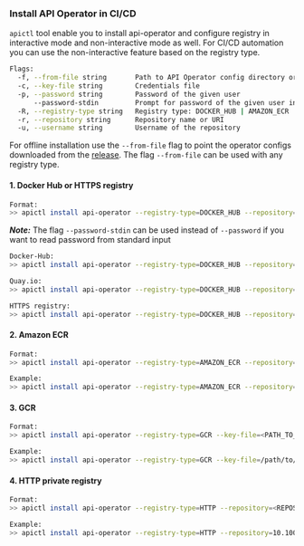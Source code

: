 ### Install API Operator in CI/CD

`apictl` tool enable you to install api-operator and configure registry in interactive mode and non-interactive mode as well. For CI/CD automation you can use the non-interactive feature based on the registry type.

```sh
Flags:
  -f, --from-file string       Path to API Operator config directory or file
  -c, --key-file string        Credentials file
  -p, --password string        Password of the given user
      --password-stdin         Prompt for password of the given user in the stdin
  -R, --registry-type string   Registry type: DOCKER_HUB | AMAZON_ECR | GCR | HTTP
  -r, --repository string      Repository name or URI
  -u, --username string        Username of the repository
```

For offline installation use the `--from-file` flag to point the operator configs downloaded from the [release](https://github.com/wso2/k8s-api-operator/releases). The flag `--from-file` can be used with any registry type.

#### 1. Docker Hub or HTTPS registry

```sh
Format:
>> apictl install api-operator --registry-type=DOCKER_HUB --repository=<REPOSITORY> --username=<USER_NAME> --password=<PASSWORD>
```
***Note:*** The flag `--password-stdin` can be used instead of `--password` if you want to read password from standard input

```sh
Docker-Hub:
>> apictl install api-operator --registry-type=DOCKER_HUB --repository=docker.io/wso2 --username=john --password=*******

Quay.io:
>> apictl install api-operator --registry-type=DOCKER_HUB --repository=quay.io/wso2 --username=mark --password=*******

HTTPS registry:
>> apictl install api-operator --registry-type=DOCKER_HUB --repository=10.100.5.225:5000/wso2 --username=jennifer --password=*******
```

#### 2. Amazon ECR

```sh
Format:
>> apictl install api-operator --registry-type=AMAZON_ECR --repository=<REPOSITORY_URI> --key-file=<AWS_CREDENTIALS_FILE>

Example:
>> apictl install api-operator --registry-type=AMAZON_ECR --repository=111222333444.dkr.ecr.us-east-1.amazonaws.com/my-ecr-repo --key-file=/Users/wso2/.aws/credentials
```

#### 3. GCR

```sh
Format:
>> apictl install api-operator --registry-type=GCR --key-file=<PATH_TO_GCR_SERVICE_ACCOUNT_KEY_FILE_JSON>

Example:
>> apictl install api-operator --registry-type=GCR --key-file=/path/to/gcr/service/account/key/file.json
```

#### 4. HTTP private registry

```sh
Format:
>> apictl install api-operator --registry-type=HTTP --repository=<REPOSITORY> --username=<USER_NAME> --password=<PASSWORD>

Example:
>> apictl install api-operator --registry-type=HTTP --repository=10.100.5.225:5000/wso2 --username=jennifer --password=********
```

